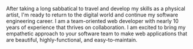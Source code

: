 After taking a long sabbatical to travel and develop my skills as a physical artist, I'm ready to return to the digital world and continue my software engineering career. I am a team-oriented web developer with nearly 10 years of experience that thrives on collaboration. I am excited to bring my empathetic approach to your software team to make web applications that are beautiful, highly-functional, and easy-to-maintain.